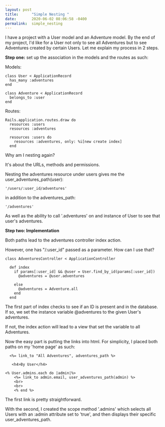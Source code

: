 ```yaml
---
layout: post
title:      "Simple Nesting "
date:       2020-06-02 08:06:58 -0400
permalink:  simple_nesting
---
```



I have a project with a User model and an Adventure model. By the end of my project, I'd like for a User not only to see all Adventures but to see Adventures created by certain Users. Let me explain my process in 2 steps. 

**Step one:** set up the association in the models and the routes as such:

Models:

```
class User < ApplicationRecord
  has_many :adventures
end
```

```
class Adventure < ApplicationRecord
  belongs_to :user
end
```

Routes:

```
Rails.application.routes.draw do
  resources :users
  resources :adventures

  resources :users do
    resources :adventures, only: %i[new create index]
  end
```

Why am I nesting again?

It's about the URLs, methods and permissions.

Nesting the adventures resource under users gives me the user_adventures_path(user):


```
'/users/:user_id/adventures'    
```

in addition to the adventures_path:

```
'/adventures'
```

As well as the ability to call '.adventures' on and instance of User to see that user's adventures.

**Step two: Implementation**

Both paths lead to the adventures controller index action. 

However, one has  "/:user_id" passed as a parameter. How can I use that?


```
class AdventuresController < ApplicationController

  def index
    if params[:user_id] && @user = User.find_by_id(params[:user_id])
      @adventures = @user.adventures
			
    else
      @adventures = Adventure.all
    end
  end
```

The first part of index checks to see if an ID is present and in the database. If so, we set the instance variable @adventures to the given User's adventures.

If not, the index action will lead to a view that set the variable to all Adventures. 

Now the easy part is putting the links into html. For simplicity, I placed both paths on my 'home page' as such:

```
  <%= link_to "All Adventures", adventures_path %>

   <h4>By User</h4>
	 
<% User.admins.each do |admin|%>
    <%= link_to admin.email, user_adventures_path(admin) %>
    <br>
    <br>
    <% end %>
```

The first link is pretty straightforward. 

With the second, I created the scope method '.admins' which selects all Users with an  :admin attribute set to 'true', and then displays their specific user_adventures_path.







